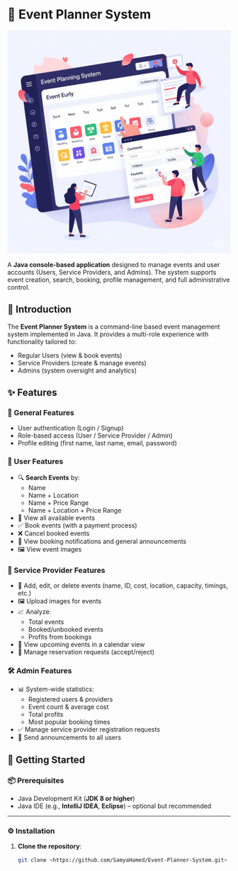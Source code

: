 # 📅 Event Planner System

![Preview](image.png)


A **Java console-based application** designed to manage events and user accounts (Users, Service Providers, and Admins). The system supports event creation, search, booking, profile management, and full administrative control.


## 📌 Introduction

The **Event Planner System** is a command-line based event management system implemented in Java. It provides a multi-role experience with functionality tailored to:

- Regular Users (view & book events)
- Service Providers (create & manage events)
- Admins (system oversight and analytics)



## ✨ Features

### 🔑 General Features

- User authentication (Login / Signup)
- Role-based access (User / Service Provider / Admin)
- Profile editing (first name, last name, email, password)



### 👤 User Features

- 🔍 **Search Events** by:
  - Name
  - Name + Location
  - Name + Price Range
  - Name + Location + Price Range
- 📆 View all available events
- ✅ Book events (with a payment process)
- ❌ Cancel booked events
- 🔔 View booking notifications and general announcements
- 🖼️ View event images



### 🏢 Service Provider Features

- 📝 Add, edit, or delete events (name, ID, cost, location, capacity, timings, etc.)
- 🖼️ Upload images for events
- 📈 Analyze:
  - Total events
  - Booked/unbooked events
  - Profits from bookings
- 📅 View upcoming events in a calendar view
- 🔔 Manage reservation requests (accept/reject)



### 🛠️ Admin Features

- 📊 System-wide statistics:
  - Registered users & providers
  - Event count & average cost
  - Total profits
  - Most popular booking times
- ✅ Manage service provider registration requests
- 📢 Send announcements to all users



## 🚀 Getting Started

### 📦 Prerequisites

- Java Development Kit (**JDK 8 or higher**)
- Java IDE (e.g., **IntelliJ IDEA**, **Eclipse**) – optional but recommended

---

### ⚙️ Installation

1. **Clone the repository**:

   ```bash
   git clone <https://github.com/SamyaHamed/Event-Planner-System.git>

